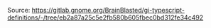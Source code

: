 Source: https://gitlab.gnome.org/BrainBlasted/gi-typescript-definitions/-/tree/eb2a87a25c5e2fb580b605fbec0bd312fe34c492
